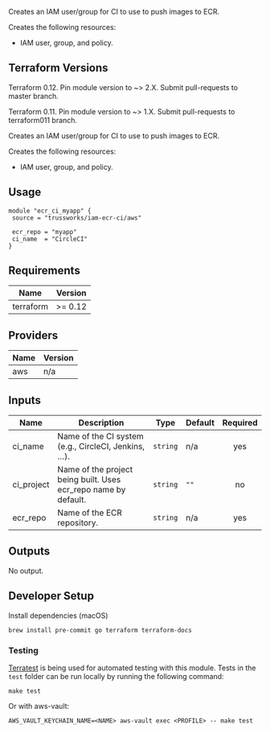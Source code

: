 Creates an IAM user/group for CI to use to push images to ECR.

Creates the following resources:

- IAM user, group, and policy.

## Terraform Versions

Terraform 0.12. Pin module version to ~> 2.X. Submit pull-requests to master branch.

Terraform 0.11. Pin module version to ~> 1.X. Submit pull-requests to terraform011 branch.

<!-- BEGINNING OF PRE-COMMIT-TERRAFORM DOCS HOOK -->

Creates an IAM user/group for CI to use to push images to ECR.

Creates the following resources:

- IAM user, group, and policy.

## Usage

```hcl
module "ecr_ci_myapp" {
 source = "trussworks/iam-ecr-ci/aws"

 ecr_repo = "myapp"
 ci_name  = "CircleCI"
}
```

## Requirements

| Name      | Version |
| --------- | ------- |
| terraform | >= 0.12 |

## Providers

| Name | Version |
| ---- | ------- |
| aws  | n/a     |

## Inputs

| Name       | Description                                                     | Type     | Default | Required |
| ---------- | --------------------------------------------------------------- | -------- | ------- | :------: |
| ci_name    | Name of the CI system (e.g., CircleCI, Jenkins, …).             | `string` | n/a     |   yes    |
| ci_project | Name of the project being built. Uses ecr_repo name by default. | `string` | `""`    |    no    |
| ecr_repo   | Name of the ECR repository.                                     | `string` | n/a     |   yes    |

## Outputs

No output.

<!-- END OF PRE-COMMIT-TERRAFORM DOCS HOOK -->

## Developer Setup

Install dependencies (macOS)

```shell
brew install pre-commit go terraform terraform-docs
```

### Testing

[Terratest](https://github.com/gruntwork-io/terratest) is being used for
automated testing with this module. Tests in the `test` folder can be run
locally by running the following command:

```text
make test
```

Or with aws-vault:

```text
AWS_VAULT_KEYCHAIN_NAME=<NAME> aws-vault exec <PROFILE> -- make test
```
